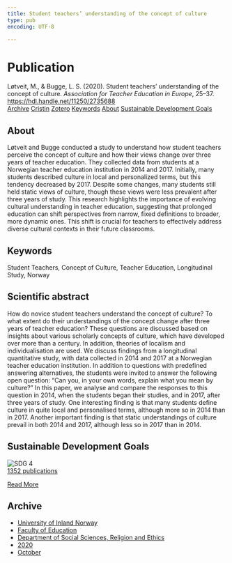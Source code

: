 ```yaml
---
title: Student teachers’ understanding of the concept of culture
type: pub
encoding: UTF-8

---
```

<h1>Publication</h1>
<article id="csl-bib-container-TKVZAAF9" class="csl-bib-container">
  <div class="csl-bib-body"> <div class="csl-entry">Løtveit, M., &#38; Bugge, L. S. (2020). Student teachers’ understanding of the concept of culture. <i>Association for Teacher Education in Europe</i>, 25–37. <a href="https://hdl.handle.net/11250/2735688">https://hdl.handle.net/11250/2735688</a></div> </div>
  <div class="csl-bib-buttons">
    <a href="#taxonomy-article-TKVZAAF9" alt="archive" class="csl-bib-button">Archive</a>
    <a href="https://app.cristin.no/results/show.jsf?id=1837634" alt="Cristin" class="csl-bib-button">Cristin</a>
    <a href="http://zotero.org/groups/5881554/items/TKVZAAF9" alt="Zotero" class="csl-bib-button">Zotero</a>
    <a href="#keywords-article-TKVZAAF9" alt="keywords" class="csl-bib-button">Keywords</a>
    <a href="#about-article-TKVZAAF9" alt="about_pub" class="csl-bib-button">About</a>
    <a href="#sdg-article-TKVZAAF9" alt="sdg" class="csl-bib-button">Sustainable Development Goals</a>
  </div>
  <div id="csl-bib-meta-container-TKVZAAF9"></div>
</article>
<div id="csl-bib-meta-TKVZAAF9" class="csl-bib-meta">
  <article id="about-article-TKVZAAF9" class="about_pub-article">
    <h1>About</h1>
    Løtveit and Bugge conducted a study to understand how student teachers perceive the concept of culture and how their views change over three years of teacher education. They collected data from students at a Norwegian teacher education institution in 2014 and 2017. Initially, many students described culture in local and personalized terms, but this tendency decreased by 2017. Despite some changes, many students still held static views of culture, though these views were less prevalent after three years of study. This research highlights the importance of evolving cultural understanding in teacher education, suggesting that prolonged education can shift perspectives from narrow, fixed definitions to broader, more dynamic ones. This shift is crucial for teachers to effectively address diverse cultural contexts in their future classrooms.
  </article>
  <article id="keywords-article-TKVZAAF9" class="keywords-article">
    <h1>Keywords</h1>
    Student Teachers, Concept of Culture, Teacher Education, Longitudinal Study, Norway
  </article>
  <article id="abstract-article-TKVZAAF9" class="abstract-article">
    <h1>Scientific abstract</h1>
    How do novice student teachers understand the concept of culture? To 
what extent do their understandings of the concept change after three 
years of teacher education? These questions are discussed based on 
insights about various scholarly concepts of culture, which have 
developed over more than a century. In addition, theories of localism 
and individualisation are used. We discuss findings from a longitudinal 
quantitative study, with data collected in 2014 and 2017 at a Norwegian 
teacher education institution. In addition to questions with predefined 
answering alternatives, the students were invited to answer the 
following open question: “Can you, in your own words, explain what 
you mean by culture?” In this paper, we analyse and compare the 
responses to this question in 2014, when the students began their studies, 
and in 2017, after three years of study. One interesting finding is that 
many students define culture in quite local and personalised terms, 
although more so in 2014 than in 2017. Another important finding is that 
static understandings of culture prevail in both 2014 and 2017, although 
less so in 2017 than in 2014.
  </article>
  <article id="sdg-article-TKVZAAF9" class="sdg-article">
    <h1>Sustainable Development Goals</h1>
    <div class="sdg-container"><div id="sdg4" class="sdg">
        <img src="{{< params subfolder >}}images/sdg/sdg04_en.png" class="image" alt="SDG 4">
        <div class="sdg-overlay">
          <a href="/en/archive/?key=?sdg=4#archive" class="sdg-publication-count"><span>1352</span> publications</a>
          <p><a href="https://sdgs.un.org/goals/goal4" class="sdg-read-more">Read More</a></p>
        </div>
      </div></div>
  </article>
  <article id="taxonomy-article-TKVZAAF9" class="taxonomy-article">
    <h1>Archive</h1>
    <ul>
      <li>
        <a href="/en/archive/?key=3DCRN523">University of Inland Norway</a>
      </li>
      <li>
        <a href="/en/archive/?key=WYNZA47F">Faculty of Education</a>
      </li>
      <li>
        <a href="/en/archive/?key=XY7UYWKQ">Department of Social Sciences, Religion and Ethics</a>
      </li>
      <li>
        <a href="/en/archive/?key=HLEHSSKP">2020</a>
      </li>
      <li>
        <a href="/en/archive/?key=6AQFPH6N">October</a>
      </li>
    </ul>
  </article>
</div>
